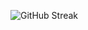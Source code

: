 ![GitHub Streak](https://streak-stats.demolab.com?user=zhaobudaomingzi&theme=gruvbox-duo&hide_border=true&locale=zh_Hans&date_format=%5BY.%5Dn.j)
